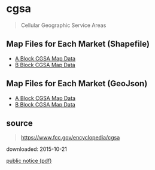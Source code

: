 # cgsa

> Cellular Geographic Service Areas

## Map Files for Each Market (Shapefile)

* [A Block CGSA Map Data](A_Block_CGSA.zip)
* [B Block CGSA Map Data](B_Block_CGSA.zip)

## Map Files for Each Market (GeoJson)

* [A Block CGSA Map Data](A_Block_CGSA.geojson)
* [B Block CGSA Map Data](B_Block_CGSA.geojson)

## source

> https://www.fcc.gov/encyclopedia/cgsa

downloaded: 2015-10-21

[public notice (pdf)](https://transition.fcc.gov/Daily_Releases/Daily_Business/2013/db1030/DA-13-2071A1.pdf)
